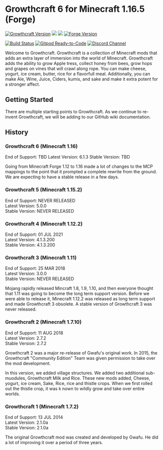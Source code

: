 # Growthcraft 6 for Minecraft 1.16.5 (Forge)

[![Growthcraft Version](https://img.shields.io/badge/Growthcraft-6.1.3-orange.svg)](https://github.com/GrowthcraftCE/Growthcraft-1.16)
[![](http://cf.way2muchnoise.eu/versions/growthcraft-community-edition_latest.svg)](https://minecraft.curseforge.com/projects/growthcraft-community-edition/)
[![](http://cf.way2muchnoise.eu/short_growthcraft-community-edition.svg)](https://minecraft.curseforge.com/projects/growthcraft-community-edition/)
[![Forge Version](https://img.shields.io/badge/Minecraft%20Forge-36.2.0-yellow.svg)](http://files.minecraftforge.net/maven/net/minecraftforge/forge/index_1.16.5.html)

[![Build Status](https://img.shields.io/endpoint.svg?url=https%3A%2F%2Factions-badge.atrox.dev%2FGrowthcraftCE%2FGrowthcraft-1.16%2Fbadge%3Fref%3Ddevelopment&style=flat)](https://actions-badge.atrox.dev/GrowthcraftCE/Growthcraft-1.16/goto?ref=development)
[![Gitpod Ready-to-Code](https://img.shields.io/badge/Gitpod-Ready--to--Code-blue?logo=gitpod)](https://gitpod.io/#https://github.com/GrowthcraftCE/Growthcraft-1.16)
[![Discord Channel](https://img.shields.io/discord/333690296334548994.svg?color=green)](https://discord.gg/Quh76Jn)

Welcome to Growthcraft. Growthcraft is a collection of Minecraft mods that adds an extra layer of immersion into the
world of Minecraft. Growthcraft adds the ability to grow Apple tress, collect honey from bees, grow hops and grapes on
vines that will crawl along rope. You can make cheese, yogurt, ice cream, butter, rice for a flavorfull meal.
Additionally, you can make Ale, Wine, Juice, Ciders, kumis, and sake and make it extra potent for a stronger affect.

## Getting Started

There are multiple starting points to Growthcraft. As we continue to re-invent Growthcraft, we will be adding to our
GitHub wiki documentation.

## History

### Growthcraft 6 (Minecraft 1.16)

End of Support: TBD Latest Version: 6.1.3 Stable Version: TBD

Going from Minecraft Forge 1.12 to 1.16 made a lot of changes to the MCP mappings to the point that it prompted a
complete rewrite from the ground. We are expecting to have a stable release in a few days.

### Growthcraft 5 (Minecraft 1.15.2)

End of Support: NEVER RELEASED  
Latest Version: 5.0.0  
Stable Version: NEVER RELEASED

### Growthcraft 4 (Minecraft 1.12.2)

End of Support: 01 JUL 2021  
Latest Version: 4.1.3.200  
Stable Version: 4.1.3.200

### Growthcraft 3 (Minecraft 1.11)

End of Support: 25 MAR 2018  
Latest Version: 3.0.0  
Stable Version: NEVER RELEASED

Mojang rapidly released Mincraft 1.8, 1.9, 1.10, and then everyone thought that 1.11 was going to become the long term
support version. Before we were able to release it, Minecraft 1.12.2 was released as long term support and made
Growthcraft 3 obsolete. A stable version of Growthcraft 3 was never released.

### Growthcraft 2 (Minecraft 1.7.10)

End of Support: 11 AUG 2018  
Latest Version: 2.7.2  
Stable Version: 2.7.2

Growthcraft 2 was a major re-release of Gwafu's original work. In 2015, the Growthcraft
"Community Edition" Team was given permission to take over the mod development.

In this version, we added village structures. We added two additional sub-muodules, Growthcraft Milk and Rice. These new
mods added, Cheese, yogurt, ice cream, Sake, Rice, rice and thistle crops. When we first rolled out the thistle crop, it
was k nown to wildly grow and take over entire worlds.

### Growthcraft 1 (Minecraft 1.7.2)

End of Support: 13 JUL 2014  
Latest Version: 2.1.0a  
Stable Version: 2.1.0a

The original Growthcraft mod was created and developed by Gwafu. He did a lot of improving it over a period of three
years. 
